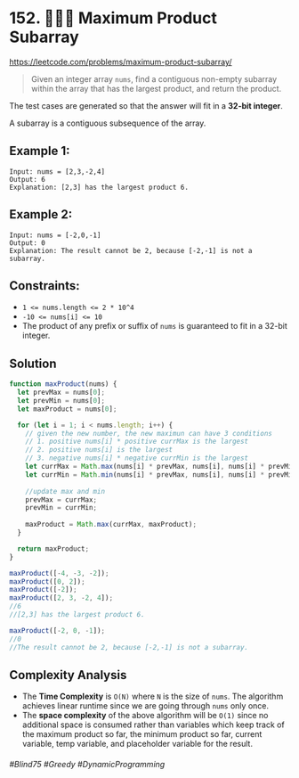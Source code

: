 # 152. 👩🏽‍🦯 Maximum Product Subarray
https://leetcode.com/problems/maximum-product-subarray/

> Given an integer array `nums`, find a contiguous non-empty subarray within the array that has the largest product, and return the product.

The test cases are generated so that the answer will fit in a <b>32-bit integer</b>.

A subarray is a contiguous subsequence of the array.

## Example 1:
````
Input: nums = [2,3,-2,4]
Output: 6
Explanation: [2,3] has the largest product 6.
````
## Example 2:
````
Input: nums = [-2,0,-1]
Output: 0
Explanation: The result cannot be 2, because [-2,-1] is not a subarray.
````

## Constraints:
- `1 <= nums.length <= 2 * 10^4`
- `-10 <= nums[i] <= 10`
- The product of any prefix or suffix of `nums` is guaranteed to fit in a 32-bit integer.

## Solution 
````js
function maxProduct(nums) {
  let prevMax = nums[0];
  let prevMin = nums[0];
  let maxProduct = nums[0];

  for (let i = 1; i < nums.length; i++) {
    // given the new number, the new maximun can have 3 conditions
    // 1. positive nums[i] * positive currMax is the largest
    // 2. positive nums[i] is the largest
    // 3. negative nums[i] * negative currMin is the largest
    let currMax = Math.max(nums[i] * prevMax, nums[i], nums[i] * prevMin);
    let currMin = Math.min(nums[i] * prevMax, nums[i], nums[i] * prevMin);
    
    //update max and min
    prevMax = currMax;
    prevMin = currMin;
    
    maxProduct = Math.max(currMax, maxProduct);
  }

  return maxProduct;
}

maxProduct([-4, -3, -2]);
maxProduct([0, 2]);
maxProduct([-2]);
maxProduct([2, 3, -2, 4]);
//6
//[2,3] has the largest product 6.

maxProduct([-2, 0, -1]);
//0
//The result cannot be 2, because [-2,-1] is not a subarray.
````
## Complexity Analysis

- The <b>Time Complexity</b> is `O(N)` where `N` is the size of `nums`. The algorithm achieves linear runtime since we are going through `nums` only once.
- The <b>space complexity</b> of the above algorithm will be  `O(1)` since no additional space is consumed rather than variables which keep track of the maximum product so far, the minimum product so far, current variable, temp variable, and placeholder variable for the result.

###### #Blind75 #Greedy #DynamicProgramming
